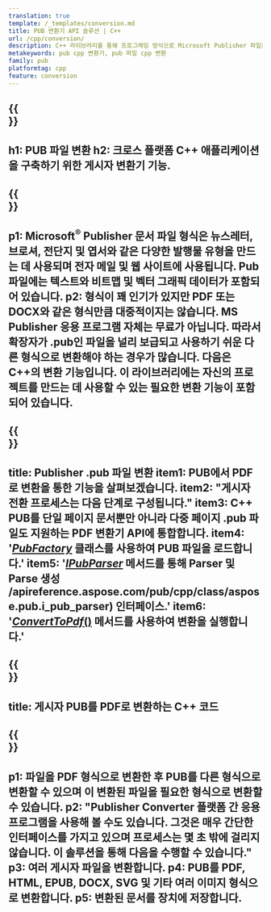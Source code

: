 ```yaml
---
translation: true
template: /_templates/conversion.md
title: PUB 변환기 API 솔루션 | C++
url: /cpp/conversion/
description: C++ 라이브러리를 통해 프로그래밍 방식으로 Microsoft Publisher 파일을 변환합니다. 나만의 PUB 변환기 C++ 프로젝트를 구축하는 간단한 API 솔루션입니다.
metakeywords: pub cpp 변환기, pub 파일 cpp 변환
family: pub
platformtag: cpp
feature: conversion
---
```


{{<section banner>}}
---
h1: PUB 파일 변환
h2: 크로스 플랫폼 C++ 애플리케이션을 구축하기 위한 게시자 변환기 기능.
---

{{<section overview>}}
---
p1: Microsoft<sup>®</sup> Publisher 문서 파일 형식은 뉴스레터, 브로셔, 전단지 및 엽서와 같은 다양한 발행물 유형을 만드는 데 사용되며 전자 메일 및 웹 사이트에 사용됩니다. Pub 파일에는 텍스트와 비트맵 및 벡터 그래픽 데이터가 포함되어 있습니다.
p2: 형식이 꽤 인기가 있지만 PDF 또는 DOCX와 같은 형식만큼 대중적이지는 않습니다. MS Publisher 응용 프로그램 자체는 무료가 아닙니다. 따라서 확장자가 .pub인 파일을 널리 보급되고 사용하기 쉬운 다른 형식으로 변환해야 하는 경우가 많습니다. 다음은 C++의 변환 기능입니다. 이 라이브러리에는 자신의 프로젝트를 만드는 데 사용할 수 있는 필요한 변환 기능이 포함되어 있습니다.
---

{{<section feature1>}}
---
title: Publisher .pub 파일 변환
item1: PUB에서 PDF로 변환을 통한 기능을 살펴보겠습니다.
item2: "게시자 전환 프로세스는 다음 단계로 구성됩니다."
item3: C++ PUB를 단일 페이지 문서뿐만 아니라 다중 페이지 .pub 파일도 지원하는 PDF 변환기 API에 통합합니다.
item4: '[*PubFactory*](https://reference.aspose.com/pub/cpp/class/aspose.pub.pub_factory) 클래스를 사용하여 PUB 파일을 로드합니다.'
item5: '[*IPubParser*](https://reference.aspose.com/pub/cpp/class/aspose.pub.i_pub_parser#ae9fc7043f382a5b4a7b694f0fe477915) 메서드를 통해 Parser 및 Parse 생성 /apireference.aspose.com/pub/cpp/class/aspose.pub.i_pub_parser) 인터페이스.'
item6: '[*ConvertToPdf*()](https://reference.aspose.com/pub/cpp/class/aspose.pub.i_pdf_converter) 메서드를 사용하여 변환을 실행합니다.'
---

{{<section codeexample>}}
---
title: 게시자 PUB를 PDF로 변환하는 C++ 코드
---

{{<section summary>}}
---
p1: 파일을 PDF 형식으로 변환한 후 PUB를 다른 형식으로 변환할 수 있으며 이 변환된 파일을 필요한 형식으로 변환할 수 있습니다.
p2: "Publisher Converter 플랫폼 간 응용 프로그램을 사용해 볼 수도 있습니다. 그것은 매우 간단한 인터페이스를 가지고 있으며 프로세스는 몇 초 밖에 걸리지 않습니다. 이 솔루션을 통해 다음을 수행할 수 있습니다."
p3: 여러 게시자 파일을 변환합니다.
p4: PUB를 PDF, HTML, EPUB, DOCX, SVG 및 기타 여러 이미지 형식으로 변환합니다.
p5: 변환된 문서를 장치에 저장합니다.
---